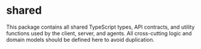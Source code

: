 # shared

This package contains all shared TypeScript types, API contracts, and utility functions used by the client, server, and agents. All cross-cutting logic and domain models should be defined here to avoid duplication. 
